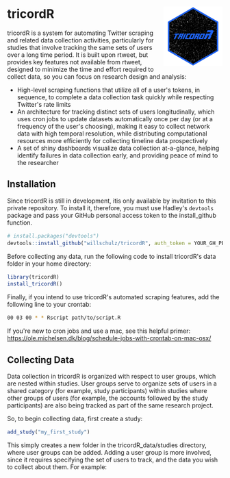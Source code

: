 # tricordR <img src='man/figures/logo.png' align="right" height="139" />

  tricordR is a system for automating Twitter scraping and related data collection activities, particularly for studies that involve tracking the same sets of users over a long time period.  It is built upon rtweet, but provides key features not available from rtweet, designed to minimize the time and effort required to collect data, so you can focus on research design and analysis:
  
  - High-level scraping functions that utilize all of a user's tokens, in sequence, to complete a data collection task quickly while respecting Twitter's rate limits
  - An architecture for tracking distinct sets of users longitudinally, which uses cron jobs to update datasets automatically once per day (or at a frequency of the user's choosing), making it easy to collect network data with high temporal resolution, while distributing computational resources more efficiently for collecting timeline data prospectively
  - A set of shiny dashboards visualize data collection at-a-glance, helping identify failures in data collection early, and providing peace of mind to the researcher
  
## Installation
  Since tricordR is still in development, itis only available by invitation to this private repository.  To install it, therefore, you must use Hadley's ```devtools``` package and pass your GitHub personal access token to the install_github function.
  
``` r
# install.packages("devtools")
devtools::install_github("willschulz/tricordR", auth_token = YOUR_GH_PERSONAL_ACCESS_TOKEN)
```

  Before collecting any data, run the following code to install tricordR's data folder in your home directory:
  
``` r
library(tricordR)
install_tricordR()
```

Finally, if you intend to use tricordR's automated scraping features, add the following line to your crontab:

``` bash
00 03 00 * * Rscript path/to/script.R
```

If you're new to cron jobs and use a mac, see this helpful primer: https://ole.michelsen.dk/blog/schedule-jobs-with-crontab-on-mac-osx/

## Collecting Data

Data collection in tricordR is organized with respect to user groups, which are nested within studies.  User groups serve to organize sets of users in a shared category (for example, study participants) within studies where other groups of users (for example, the accounts followed by the study participants) are also being tracked as part of the same research project.

So, to begin collecting data, first create a study:

``` r
add_study("my_first_study")
```

This simply creates a new folder in the tricordR_data/studies directory, where user groups can be added.  Adding a user group is more involved, since it requires specifying the set of users to track, and the data you wish to collect about them.  For example:

